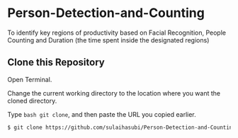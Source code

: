 # Person-Detection-and-Counting
To identify key regions of productivity based on Facial Recognition, People Counting and Duration (the time spent inside the designated regions) 

## Clone this Repository 

Open Terminal.

Change the current working directory to the location where you want the cloned directory.

Type ```bash git clone```, and then paste the URL you copied earlier.

```bash
$ git clone https://github.com/sulaihasubi/Person-Detection-and-Counting
```

